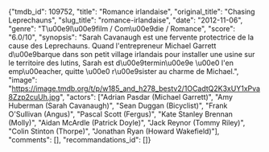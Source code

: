 {"tmdb_id": 109752, "title": "Romance irlandaise", "original_title": "Chasing Leprechauns", "slug_title": "romance-irlandaise", "date": "2012-11-06", "genre": "T\u00e9l\u00e9film / Com\u00e9die / Romance", "score": "6.0/10", "synopsis": "Sarah Cavanaugh est une fervente protectrice de la cause des Leprechauns. Quand l'entrepreneur Michael Garrett d\u00e9barque dans son petit village irlandais pour installer une usine sur le territoire des lutins, Sarah est d\u00e9termin\u00e9e \u00e0 l'en emp\u00eacher, quitte \u00e0 r\u00e9sister au charme de Michael.", "image": "https://image.tmdb.org/t/p/w185_and_h278_bestv2/1OCadtQ2K3xUY1xPva8Zzp2cuUh.jpg", "actors": ["Adrian Pasdar (Michael Garrett)", "Amy Huberman (Sarah Cavanaugh)", "Sean Duggan (Bicyclist)", "Frank O'Sullivan (Angus)", "Pascal Scott (Fergus)", "Kate Stanley Brennan (Molly)", "Aidan McArdle (Patrick Doyle)", "Jack Reynor (Tommy Riley)", "Colin Stinton (Thorpe)", "Jonathan Ryan (Howard Wakefield)"], "comments": [], "recommandations_id": []}